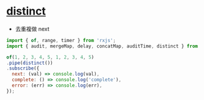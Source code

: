 # [distinct](https://rxjs.dev/api/operators/distinct)

- 去重複做 next

```js
import { of, range, timer } from 'rxjs';
import { audit, mergeMap, delay, concatMap, auditTime, distinct } from 'rxjs/operators';

of(1, 2, 3, 4, 5, 1, 2, 3, 4, 5)
.pipe(distinct())
.subscribe({
  next: (val) => console.log(val),
  complete: () => console.log('complete'),
  error: (err) => console.log(err),
});
```